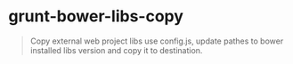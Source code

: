 # grunt-bower-libs-copy
> Copy external web project libs use config.js, update pathes to bower installed libs version and copy it to destination.
